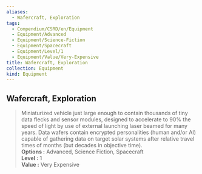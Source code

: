 ```yaml
---
aliases:
  - Wafercraft, Exploration
tags:
  - Compendium/CSRD/en/Equipment
  - Equipment/Advanced
  - Equipment/Science-Fiction
  - Equipment/Spacecraft
  - Equipment/Level/1
  - Equipment/Value/Very-Expensive
title: Wafercraft, Exploration
collection: Equipment
kind: Equipment
---
```

## Wafercraft, Exploration  
  
>Miniaturized vehicle just large enough to contain thousands of tiny data flecks and sensor modules, designed to accelerate to 90% the speed of light by use of external launching laser beamed for many years. Data wafers contain encrypted personalities (human and/or AI) capable of gathering data on target solar systems after relative travel times of months (but decades in objective time).  
> **Options :** Advanced, Science Fiction, Spacecraft  
> **Level :** 1  
> **Value :** Very Expensive